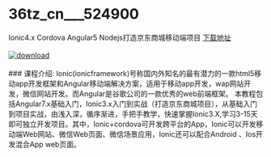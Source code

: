 # 36tz_cn___524900
Ionic4.x Cordova Angular5 Nodejs打造京东商城移动端项目
[下载地址](http://www.36tz.cn/article/524900 "下载地址")
<br/></br>[![download](http://36tz.cn/muke_img/2019_04_4-1-300x153.png "下载地址")](http://www.36tz.cn/article/524900 "下载地址")
<br/></br>### 课程介绍:
Ionic(ionicframework)号称国内外知名的最有潜力的一款html5移动app开发框架和Angular移动端解决方案，适用于移动app开发，wap网站开发，微信网站开发。而Angular是谷歌公司的一款优秀的web前端框架。
本教程包括Angular7.x基础入门，Ionic3.x入门到实战（打造京东商城项目），从基础入门到项目实战，由浅入深，循序渐进，手把手教学，快速掌握Ionic3.X,学习3-15天即可独立开发项目。其中，Ionic+cordova可开发跨平台的App，Ionic可以开发移动端Web网站、微信Web页面、微信场景应用，Ionic还可以配合Android 、Ios开发混合App web页面。


